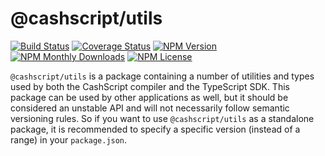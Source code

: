 # @cashscript/utils

[![Build Status](https://travis-ci.org/CashScript/cashscript.svg)](https://travis-ci.org/CashScript/cashscript)
[![Coverage Status](https://img.shields.io/codecov/c/github/CashScript/cashscript.svg)](https://codecov.io/gh/CashScript/cashscript)
[![NPM Version](https://img.shields.io/npm/v/@cashscript/utils.svg)](https://www.npmjs.com/package/@cashscript/utils)
[![NPM Monthly Downloads](https://img.shields.io/npm/dm/@cashscript/utils.svg)](hhttps://www.npmjs.com/package/@cashscript/utils)
[![NPM License](https://img.shields.io/npm/l/@cashscript/utils.svg)](https://www.npmjs.com/package/@cashscript/utils)

`@cashscript/utils` is a package containing a number of utilities and types used by both the CashScript compiler and the TypeScript SDK. This package can be used by other applications as well, but it should be considered an unstable API and will not necessarily follow semantic versioning rules. So if you want to use `@cashscript/utils` as a standalone package, it is recommended to specify a specific version (instead of a range) in your `package.json`.
